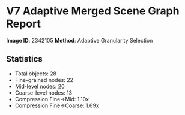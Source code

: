 # V7 Adaptive Merged Scene Graph Report

**Image ID**: 2342105
**Method**: Adaptive Granularity Selection

## Statistics

- Total objects: 28
- Fine-grained nodes: 22
- Mid-level nodes: 20
- Coarse-level nodes: 13
- Compression Fine→Mid: 1.10x
- Compression Fine→Coarse: 1.69x
